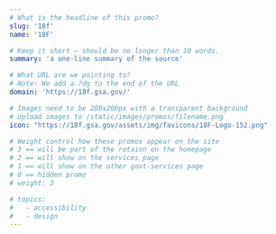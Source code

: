 ```yaml
---
# What is the headline of this promo?
slug: '18f'
name: '18F'

# Keep it short — should be no longer than 10 words.
summary: 'a one-line summary of the source'

# What URL are we pointing to?
# Note: We add a ?dg to the end of the URL
domain: 'https://18f.gsa.gov/'

# Images need to be 200x200px with a transparent background
# Upload images to /static/images/promos/filename.png
icon: "https://18f.gsa.gov/assets/img/favicons/18F-Logo-152.png"

# Weight control how these promos appear on the site
# 3 == will be part of the rotaion on the homepage
# 2 == will show on the services page
# 1 == will show on the other govt-services page
# 0 == hidden promo
# weight: 3

# topics:
#   - accessibility
#   - design
---
```

